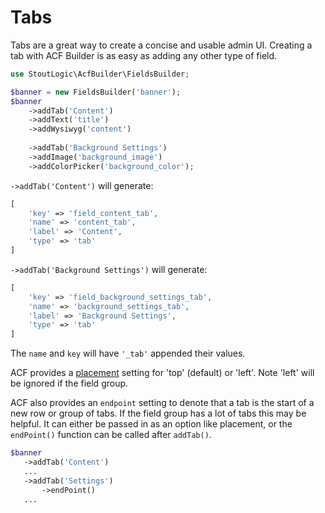 # Tabs
Tabs are a great way to create a concise and usable admin UI. Creating a tab with ACF Builder is as easy as adding any other type of field.
```php
use StoutLogic\AcfBuilder\FieldsBuilder;

$banner = new FieldsBuilder('banner');
$banner
    ->addTab('Content')
    ->addText('title')
    ->addWysiwyg('content')
    
    ->addTab('Background Settings')
    ->addImage('background_image')
    ->addColorPicker('background_color');
```
`->addTab('Content')` will generate:
```php
[
    'key' => 'field_content_tab',
    'name' => 'content_tab',
    'label' => 'Content',
    'type' => 'tab'
]
```
`->addTab('Background Settings')` will generate:
```php
[
    'key' => 'field_background_settings_tab',
    'name' => 'background_settings_tab',
    'label' => 'Background Settings',
    'type' => 'tab'
]
```
The `name` and `key` will have `'_tab'` appended their values.

ACF provides a [placement](https://www.advancedcustomfields.com/resources/tab/#settings) setting for 'top' (default) or 'left'. Note 'left' will be ignored if the field group.

ACF also provides an `endpoint` setting to denote that a tab is the start of a new row or group of tabs. If the field group has a lot of tabs this may be helpful. It can either be passed in as an option like placement, or the `endPoint()` function can be called after `addTab()`.
```php
$banner
   ->addTab('Content')
   ...
   ->addTab('Settings')
       ->endPoint()
   ...
```